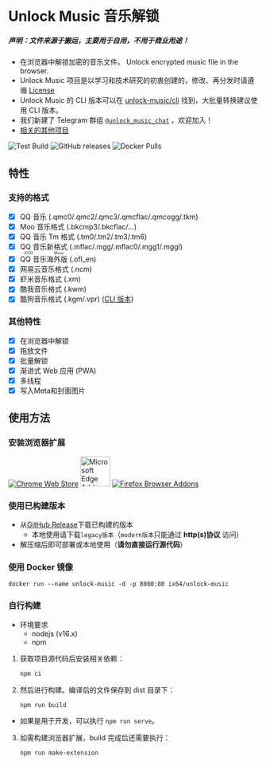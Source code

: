 # Unlock Music 音乐解锁

##### 声明：文件来源于搬运，主要用于自用，不用于商业用途！

- 在浏览器中解锁加密的音乐文件。 Unlock encrypted music file in the browser.
- Unlock Music 项目是以学习和技术研究的初衷创建的，修改、再分发时请遵循 [License][license]
- Unlock Music 的 CLI 版本可以在 [unlock-music/cli][repo_cli] 找到，大批量转换建议使用 CLI 版本。
- 我们新建了 Telegram 群组 [`@unlock_music_chat`][tg_group] ，欢迎加入！
- [相关的其他项目][related_projects]

![Test Build](https://github.com/unlock-music/unlock-music/workflows/Test%20Build/badge.svg)
![GitHub releases](https://img.shields.io/github/downloads/unlock-music/unlock-music/total)
![Docker Pulls](https://img.shields.io/docker/pulls/ix64/unlock-music)

[license]: https://github.com/unlock-music/unlock-music/blob/master/LICENSE

[repo_cli]: https://github.com/unlock-music/cli

[tg_group]: https://t.me/unlock_music_chat

[related_projects]: https://github.com/unlock-music/unlock-music/wiki/和UnlockMusic相关的项目

## 特性

### 支持的格式

- [x] QQ 音乐 (.qmc0/.qmc2/.qmc3/.qmcflac/.qmcogg/.tkm)
- [x] Moo 音乐格式 (.bkcmp3/.bkcflac/...)
- [x] QQ 音乐 Tm 格式 (.tm0/.tm2/.tm3/.tm6)
- [x] QQ 音乐新格式 (.mflac/.mgg/.mflac0/.mgg1/.mggl)
- [x] <ruby>QQ 音乐海外版<rt>JOOX Music</rt></ruby> (.ofl_en)
- [x] 网易云音乐格式 (.ncm)
- [x] 虾米音乐格式 (.xm)
- [x] 酷我音乐格式 (.kwm)
- [x] 酷狗音乐格式 (.kgm/.vpr) ([CLI 版本][kgm_cli])

[kgm_cli]: https://github.com/unlock-music/unlock-music/wiki/其他音乐格式工具#酷狗音乐-kgmvpr解锁工具

[joox_wiki]: https://github.com/unlock-music/joox-crypto/wiki/加密格式

### 其他特性

- [x] 在浏览器中解锁
- [x] 拖放文件
- [x] 批量解锁
- [x] 渐进式 Web 应用 (PWA)
- [x] 多线程
- [x] 写入Meta和封面图片

## 使用方法

### 安装浏览器扩展

[![Chrome Web Store](https://storage.googleapis.com/chrome-gcs-uploader.appspot.com/image/WlD8wC6g8khYWPJUsQceQkhXSlv1/UV4C4ybeBTsZt43U4xis.png)](https://chrome.google.com/webstore/detail/gldlhhhmienbhlpkfanjpmffdjblmegd)
[<img src="https://developer.microsoft.com/en-us/store/badges/images/Chinese_Simplified_get-it-from-MS.png" height="60" alt="Microsoft Edge Addons"/>](https://microsoftedge.microsoft.com/addons/detail/ggafoipegcmodfhakdkalpdpcdkiljmd)
[![Firefox Browser Addons](https://ffp4g1ylyit3jdyti1hqcvtb-wpengine.netdna-ssl.com/addons/files/2015/11/get-the-addon.png)](https://addons.mozilla.org/zh-CN/firefox/addon/unlock-music/)

### 使用已构建版本

- 从[GitHub Release](https://github.com/unlock-music/unlock-music/releases/latest)下载已构建的版本
  - 本地使用请下载`legacy版本`（`modern版本`只能通过 **http(s)协议** 访问）
- 解压缩后即可部署或本地使用（**请勿直接运行源代码**）

### 使用 Docker 镜像

```shell
docker run --name unlock-music -d -p 8080:80 ix64/unlock-music
```

### 自行构建

- 环境要求
  - nodejs (v16.x)
  - npm

1. 获取项目源代码后安装相关依赖：

   ```sh
   npm ci
   ```

2. 然后进行构建。编译后的文件保存到 dist 目录下：

   ```sh
   npm run build
   ```

- 如果是用于开发，可以执行 `npm run serve`。

3. 如需构建浏览器扩展，build 完成后还需要执行：

   ```sh
   npm run make-extension
   ```
